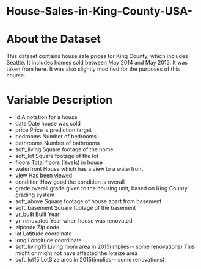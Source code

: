 # House-Sales-in-King-County-USA-


# About the Dataset
This dataset contains house sale prices for King County, which includes Seattle. It includes homes sold between May 2014 and May 2015. It was taken from here. It was also slightly modified for the purposes of this course. 

# Variable	Description
* id	A notation for a house
* date	Date house was sold
* price	Price is prediction target
* bedrooms	Number of bedrooms
* bathrooms	Number of bathrooms
* sqft_living	Square footage of the home
* sqft_lot	Square footage of the lot
* floors	Total floors (levels) in house
* waterfront	House which has a view to a waterfront
* view	Has been viewed
* condition	How good the condition is overall
* grade	overall grade given to the housing unit, based on King County grading system
* sqft_above	Square footage of house apart from basement
* sqft_basement	Square footage of the basement
* yr_built	Built Year
* yr_renovated	Year when house was renovated
* zipcode	Zip code
* lat	Latitude coordinate
* long	Longitude coordinate
* sqft_living15	Living room area in 2015(implies-- some renovations) This might or might not have affected the lotsize area
* sqft_lot15	LotSize area in 2015(implies-- some renovations)

